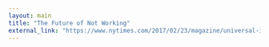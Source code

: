 ```yaml
---
layout: main
title: "The Future of Not Working"
external_link: "https://www.nytimes.com/2017/02/23/magazine/universal-income-global-inequality.html"
---
```



